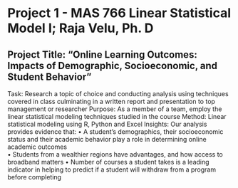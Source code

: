 # Project 1 - MAS 766 Linear Statistical Model I; Raja Velu, Ph. D

## Project Title: “Online Learning Outcomes: Impacts of Demographic, Socioeconomic, and Student Behavior”
Task: Research a topic of choice and conducting analysis using techniques covered in class culminating in a written report and presentation to top management or researcher
Purpose: As a member of a team, employ the linear statistical modeling techniques studied in the course
Method: Linear statistical modeling using R, Python and Excel
Insights: Our analysis provides evidence that:
•	A student’s demographics, their socioeconomic status and their academic behavior play a role in determining online academic outcomes  
•	Students from a wealthier regions have advantages, and how access to broadband matters
•	Number of courses a student takes is a leading indicator in helping to predict if a student will withdraw from a program before completing
